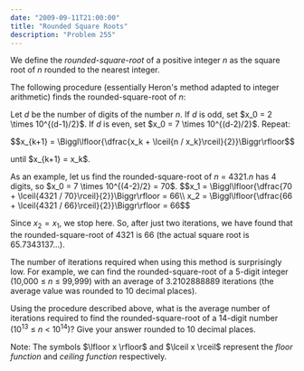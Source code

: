 ```yaml
---
date: "2009-09-11T21:00:00"
title: "Rounded Square Roots"
description: "Problem 255"
---
```


<p>We define the <i>rounded-square-root</i> of a positive integer <var>n</var> as the square root of <var>n</var> rounded to the nearest integer.</p>
<p>The following procedure (essentially Heron's method adapted to integer arithmetic) finds the rounded-square-root of <var>n</var>:</p>
<p>Let <var>d</var> be the number of digits of the number <var>n</var>.
If <var>d</var> is odd, set $x_0 = 2 \times 10^{(d-1)/2}$.
If <var>d</var> is even, set $x_0 = 7 \times 10^{(d-2)/2}$.
Repeat:</p>
$$x_{k+1} = \Biggl\lfloor{\dfrac{x_k + \lceil{n / x_k}\rceil}{2}}\Biggr\rfloor$$

<p>until $x_{k+1} = x_k$.</p>
<p>As an example, let us find the rounded-square-root of <var>n</var> = 4321.<var>n</var> has 4 digits, so $x_0 = 7 \times 10^{(4-2)/2} = 70$.
$$x_1 = \Biggl\lfloor{\dfrac{70 + \lceil{4321 / 70}\rceil}{2}}\Biggr\rfloor = 66\\
x_2 = \Biggl\lfloor{\dfrac{66 + \lceil{4321 / 66}\rceil}{2}}\Biggr\rfloor = 66$$

Since $x_2 = x_1$, we stop here.
So, after just two iterations, we have found that the rounded-square-root of 4321 is 66 (the actual square root is 65.7343137…).
</p>
<p>The number of iterations required when using this method is surprisingly low.
For example, we can find the rounded-square-root of a 5-digit integer (10,000 ≤ <var>n</var> ≤ 99,999) with an average of 3.2102888889 iterations (the average value was rounded to 10 decimal places).
</p>
<p>Using the procedure described above, what is the average number of iterations required to find the rounded-square-root of a 14-digit number (10<sup>13</sup> ≤ <var>n</var> &lt; 10<sup>14</sup>)?
Give your answer rounded to 10 decimal places.
</p>
<p>Note: The symbols $\lfloor x \rfloor$ and $\lceil x \rceil$ represent the <dfn title="the largest integer not greater than x">floor function</dfn> and <dfn title="the smallest integer not less than x">ceiling function</dfn> respectively.
</p>

